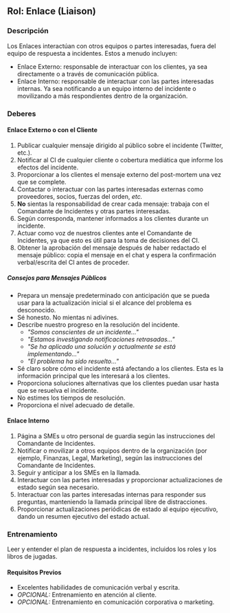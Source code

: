 ## Rol: Enlace (Liaison)

### Descripción

Los Enlaces interactúan con otros equipos o partes interesadas, fuera del equipo de respuesta a incidentes. Estos a menudo incluyen:

* Enlace Externo: responsable de interactuar con los clientes, ya sea directamente o a través de comunicación pública.
* Enlace Interno: responsable de interactuar con las partes interesadas internas. Ya sea notificando a un equipo interno del incidente o movilizando a más respondientes dentro de la organización.

### Deberes

#### Enlace Externo o con el Cliente

1. Publicar cualquier mensaje dirigido al público sobre el incidente (Twitter, etc.).
2. Notificar al CI de cualquier cliente o cobertura mediática que informe los efectos del incidente.
3. Proporcionar a los clientes el mensaje externo del post-mortem una vez que se complete.
4. Contactar o interactuar con las partes interesadas externas como proveedores, socios, fuerzas del orden, _etc._
5. **No** sientas la responsabilidad de crear cada mensaje: trabaja con el Comandante de Incidentes y otras partes interesadas.
6. Según corresponda, mantener informados a los clientes durante un incidente.
7. Actuar como voz de nuestros clientes ante el Comandante de Incidentes, ya que esto es útil para la toma de decisiones del CI.
8. Obtener la aprobación del mensaje después de haber redactado el mensaje público: copia el mensaje en el chat y espera la confirmación verbal/escrita del CI antes de proceder.

##### Consejos para Mensajes Públicos

* Prepara un mensaje predeterminado con anticipación que se pueda usar para la actualización inicial si el alcance del problema es desconocido.
* Sé honesto. No mientas ni adivines.
* Describe nuestro progreso en la resolución del incidente.
  * _"Somos conscientes de un incidente..."_
  * _"Estamos investigando notificaciones retrasadas..."_
  * _"Se ha aplicado una solución y actualmente se está implementando..."_
  * _"El problema ha sido resuelto..."_
* Sé claro sobre cómo el incidente está afectando a los clientes. Esta es la información principal que les interesará a los clientes.
* Proporciona soluciones alternativas que los clientes puedan usar hasta que se resuelva el incidente.
* No estimes los tiempos de resolución.
* Proporciona el nivel adecuado de detalle.

#### Enlace Interno

1. Página a SMEs u otro personal de guardia según las instrucciones del Comandante de Incidentes.
2. Notificar o movilizar a otros equipos dentro de la organización (por ejemplo, Finanzas, Legal, Marketing), según las instrucciones del Comandante de Incidentes.
3. Seguir y anticipar a los SMEs en la llamada.
4. Interactuar con las partes interesadas y proporcionar actualizaciones de estado según sea necesario.
5. Interactuar con las partes interesadas internas para responder sus preguntas, manteniendo la llamada principal libre de distracciones.
6. Proporcionar actualizaciones periódicas de estado al equipo ejecutivo, dando un resumen ejecutivo del estado actual.

### Entrenamiento

Leer y entender el plan de respuesta a incidentes, incluidos los roles y los libros de jugadas.

#### Requisitos Previos

* Excelentes habilidades de comunicación verbal y escrita.
* _OPCIONAL:_ Entrenamiento en atención al cliente.
* _OPCIONAL:_ Entrenamiento en comunicación corporativa o marketing.
